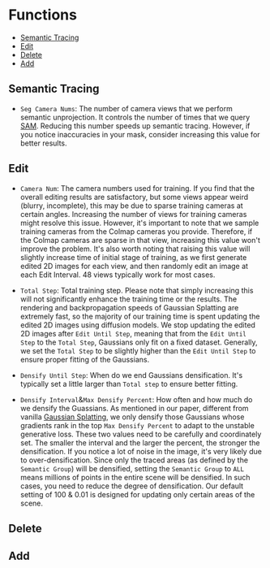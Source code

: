 # Functions
- [Semantic Tracing](#semantic-tracing)
- [Edit](#edit)
- [Delete](#delete)
- [Add](#add)

## Semantic Tracing
- `Seg Camera Nums`: The number of camera views that we perform semantic unprojection. It controls the number of times that we query [SAM](https://github.com/facebookresearch/segment-anything). Reducing this number speeds up semantic tracing. However, if you notice inaccuracies in your mask, consider increasing this value for better results.

## Edit
- `Camera Num`: The camera numbers used for training. If you find that the overall editing results are satisfactory, but some views appear weird (blurry, incomplete), this may be due to sparse training cameras at certain angles. 
Increasing the number of views for training cameras might resolve this issue. However, it's important to note that we sample training cameras from the Colmap cameras you provide. Therefore, if the Colmap cameras are sparse in that view, increasing this value won't improve the problem. 
It's also worth noting that raising this value will slightly increase time of initial stage of training, as we first generate edited 2D images for each view, and then randomly edit an image at each Edit Interval. 48 views typically work for most cases.

- `Total Step`: Total training step. Please note that simply increasing this will not significantly enhance the training time or the results. 
The rendering and backpropagation speeds of Gaussian Splatting are extremely fast, so the majority of our training time is spent updating the edited 2D images using diffusion models. 
We stop updating the edited 2D images after `Edit Until Step`, meaning that from the `Edit Until Step` to the `Total Step`, Gaussians only fit on a fixed dataset. 
Generally, we set the `Total Step` to be slightly higher than the `Edit Until Step` to ensure proper fitting of the Gaussians.

- `Densify Until Step`: When do we end Gaussians densification. It's typically set a little larger than `Total step` to ensure better fitting.

- `Densify Interval`&`Max Densify Percent`: How often and how much do we densify the Guassians. 
As mentioned in our paper, different from vanilla [Gaussian Splatting](https://github.com/graphdeco-inria/gaussian-splatting), we only densify those Gaussians whose gradients rank in the top `Max Densify Percent` to adapt to the unstable generative loss.
These two values need to be carefully and coordinately set. 
The smaller the interval and the larger the percent, the stronger the densification.
If you notice a lot of noise in the image, it's very likely due to over-densification. 
Since only the traced areas (as defined by the `Semantic Group`) will be densified, setting the `Semantic Group` to `ALL` means millions of points in the entire scene will be densified.
In such cases, you need to reduce the degree of densification.
Our default setting of 100 & 0.01 is designed for updating only certain areas of the scene.



## Delete

## Add
